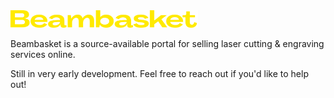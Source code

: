 <img alt="Logo" src="logo.png" width=300>

Beambasket is a source-available portal for selling laser cutting & engraving services online.

Still in very early development. Feel free to reach out if you'd like to help out!
